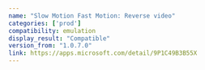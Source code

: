 ```yaml
---
name: "Slow Motion Fast Motion: Reverse video"
categories: ['prod']
compatibility: emulation
display_result: "Compatible"
version_from: "1.0.7.0"
link: https://apps.microsoft.com/detail/9P1C49B3B55X
---
```

